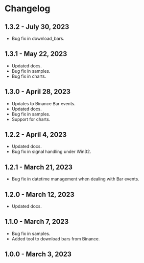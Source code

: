 # Changelog

## 1.3.2 - July 30, 2023

* Bug fix in download_bars.

## 1.3.1 - May 22, 2023

* Updated docs.
* Bug fix in samples.
* Bug fix in charts.

## 1.3.0 - April 28, 2023

* Updates to Binance Bar events.
* Updated docs.
* Bug fix in samples.
* Support for charts.

## 1.2.2 - April 4, 2023

* Updated docs.
* Bug fix in signal handling under Win32.

## 1.2.1 - March 21, 2023

* Bug fix in datetime management when dealing with Bar events.

## 1.2.0 - March 12, 2023

* Updated docs.

## 1.1.0 - March 7, 2023

* Bug fix in samples.
* Added tool to download bars from Binance.

## 1.0.0 - March 3, 2023